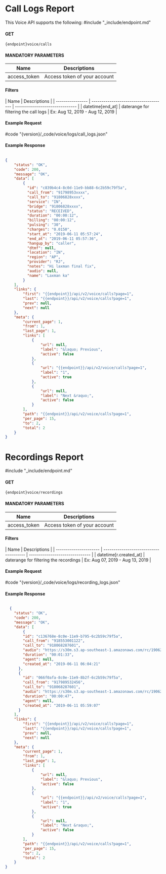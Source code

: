 # Call Logs Report

This Voice API supports the following:
#include "_include/endpoint.md"

#### GET

```
{endpoint}voice/calls
```

#### MANDATORY PARAMETERS

| Name         | Descriptions                 |
| ------------ | ---------------------------- |
| access_token | Access token of your account |

#### Filters

| Name             | Descriptions                          |
| ---------------- | ------------------------------------- | ------------------------------- |
| datetime[end_at] | daterange for filtering the call logs | Ex: Aug 12, 2019 - Aug 12, 2019 |

#### Example Request

#code "{version}/_code/voice/logs/call_logs.json"

#### Example Response

```json

{
    "status": "OK",
    "code": 200,
    "message": "OK",
    "data": [
        {
          "id": "c839b4c4-8c0d-11e9-bb88-6c2b59c79f5a",
          "call_from": "91798953xxxx",
          "call_to": "91806828xxxx",
          "service": "IN",
          "bridge": "91806828xxxx",
          "status": "RECEIVED",
          "duration": "00:00:12",
          "billing": "00:00:12",
          "pulsing": "30",
          "charges": "0.0150",
          "start_at": "2019-06-11 05:57:24",
          "end_at": "2019-06-11 05:57:36",
          "hangup_by": "caller",
          "dtmf": null,
          "location": "IN",
          "region": "AP",
          "provider": "RJ",
          "notes": "Hi laxman final fix",
          "audio": null,
          "name": "Laxman ka"
        }
    ],
    "links": {
        "first": "{{endpoint}}/api/v2/voice/calls?page=1",
        "last": "{{endpoint}}/api/v2/voice/calls?page=1",
        "prev": null,
        "next": null
    },
    "meta": {
        "current_page": 1,
        "from": 1,
        "last_page": 1,
        "links": [
            {
                "url": null,
                "label": "&laquo; Previous",
                "active": false
            },
            {
                "url": "{{endpoint}}/api/v2/voice/calls?page=1",
                "label": "1",
                "active": true
            },
            {
                "url": null,
                "label": "Next &raquo;",
                "active": false
            }
        ],
        "path": "{{endpoint}}/api/v2/voice/calls?page=1",
        "per_page": 15,
        "to": 2,
        "total": 2
    }
}

```

# Recordings Report

#include "_include/endpoint.md"

#### GET

```
{endpoint}voice/recordings
```

#### MANDATORY PARAMETERS

| Name         | Descriptions                 |
| ------------ | ---------------------------- |
| access_token | Access token of your account |

#### Filters

| Name                   | Descriptions                           |
| ---------------------- | -------------------------------------- | ------------------------------- |
| datetime[r.created_at] | daterange for filtering the recordings | Ex: Aug 07, 2019 - Aug 13, 2019 |

#### Example Request

#code "{version}/_code/voice/logs/recording_logs.json"

#### Example Response

```json

  {
    "status": "OK",
    "code": 200,
    "message": "OK",
    "data": [
        {
        "id": "c136768e-8c0e-11e9-b795-6c2b59c79f5a",
        "call_from": "918553001122",
        "call_to": "918068287601",
        "audio": "https://s30m.s3.ap-southeast-1.amazonaws.com/rc/190624/c-9180682876012-11061911.mp3?X-Amz-Content-Sha256=UNSIGNED-PAYLOAD&X-Amz-Algorithm=AWS4-HMAC-SHA256&X-Amz-Credential=AKIAITXHQTJADVE4ZNPA%2F20190813%2Fap-southeast-1%2Fs3%2Faws4_request&X-Amz-Date=20190813T124618Z&X-Amz-SignedHeaders=host&X-Amz-Expires=3600&X-Amz-Signature=cab675aec80b0d2544232ee3b1c272217c49e2c028a3029d58feffc94bc11576",
        "duration": "00:01:33",
        "agent": null,
        "created_at": "2019-06-11 06:04:21"
      },
      {
        "id": "066f0afa-8c0e-11e9-8b2f-6c2b59c79f5a",
        "call_from": "917989532456",
        "call_to": "918068287601",
        "audio": "https://s30m.s3.ap-southeast-1.amazonaws.com/rc/190624/c-9180682876012-11061911.mp3?X-Amz-Content-Sha256=UNSIGNED-PAYLOAD&X-Amz-Algorithm=AWS4-HMAC-SHA256&X-Amz-Credential=AKIAITXHQTJADVE4ZNPA%2F20190813%2Fap-southeast-1%2Fs3%2Faws4_request&X-Amz-Date=20190813T124618Z&X-Amz-SignedHeaders=host&X-Amz-Expires=3600&X-Amz-Signature=cab675aec80b0d2544232ee3b1c272217c49e2c028a3029d58feffc94bc11576",
        "duration": "00:00:47",
        "agent": null,
        "created_at": "2019-06-11 05:59:07"
      }
    ],
    "links": {
        "first": "{{endpoint}}/api/v2/voice/calls?page=1",
        "last": "{{endpoint}}/api/v2/voice/calls?page=1",
        "prev": null,
        "next": null
    },
    "meta": {
        "current_page": 1,
        "from": 1,
        "last_page": 1,
        "links": [
            {
                "url": null,
                "label": "&laquo; Previous",
                "active": false
            },
            {
                "url": "{{endpoint}}/api/v2/voice/calls?page=1",
                "label": "1",
                "active": true
            },
            {
                "url": null,
                "label": "Next &raquo;",
                "active": false
            }
        ],
        "path": "{{endpoint}}/api/v2/voice/calls?page=1",
        "per_page": 15,
        "to": 2,
        "total": 2
    }
}

```
